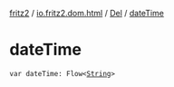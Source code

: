 [fritz2](../../index.md) / [io.fritz2.dom.html](../index.md) / [Del](index.md) / [dateTime](./date-time.md)

# dateTime

`var dateTime: Flow<`[`String`](https://kotlinlang.org/api/latest/jvm/stdlib/kotlin/-string/index.html)`>`
